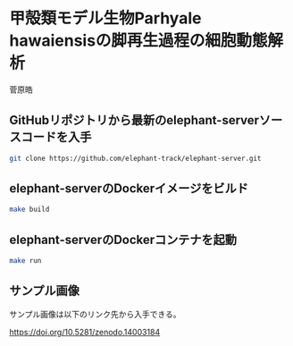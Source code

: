 # 甲殻類モデル生物Parhyale hawaiensisの脚再生過程の細胞動態解析

菅原皓

## GitHubリポジトリから最新のelephant-serverソースコードを入手

```bash
git clone https://github.com/elephant-track/elephant-server.git
```

## elephant-serverのDockerイメージをビルド

```bash
make build
```

## elephant-serverのDockerコンテナを起動

```bash
make run
```

## サンプル画像

サンプル画像は以下のリンク先から入手できる。

https://doi.org/10.5281/zenodo.14003184
